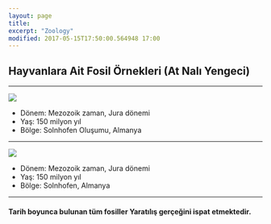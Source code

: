 ```yaml
---
layout: page
title: 
excerpt: "Zoology"
modified: 2017-05-15T17:50:00.564948 17:00
---
```


## Hayvanlara Ait Fosil Örnekleri (At Nalı Yengeci)

------------------------------------------------
![](http://www.harunyahya.com/image/Atlas_of_creation_v2/YA2_142_143_at_nali_yengeci.jpg)

- Dönem: Mezozoik zaman, Jura dönemi
- Yaş: 150 milyon yıl
- Bölge: Solnhofen Oluşumu, Almanya

-----------------------------------------------
![](http://www.harunyahya.com/image/Atlas_of_creation_v2/YA2_100_101_at_nali_yengeci.jpg)

- Dönem: Mezozoik zaman, Jura dönemi
- Yaş: 150 milyon yıl
- Bölge: Solnhofen, Almanya

------------------------------------------------
####  Tarih boyunca bulunan tüm fosiller Yaratılış gerçeğini ispat etmektedir.
